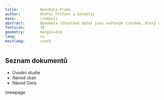 ```yaml
---
title:			OpenData Praha
author:			Ondřej Profant a kolektiv
date:			\today{}
abstract:		OpenData (Otevřená data) jsou světovým trendem, který napomáhá otevřenosti ve veřejné správě pomocí poskytnutí strojově čitelných a zdokumentovaných primárních dat. Významným využití je též business reuse. Mnoho podnikatelů umí data kreativně využít. Velkou uživatelskou skupinou je akademická obec pro kterou jsou tvrdá data nezbytnost.
fontsize:		10
geometry:		margin=2cm
lang:			cs
mainlang:		czech
---
```


Seznam dokumentů
----------------

- Úvodní studie
- Návod ckan
- Návod Ginis

\newpage
